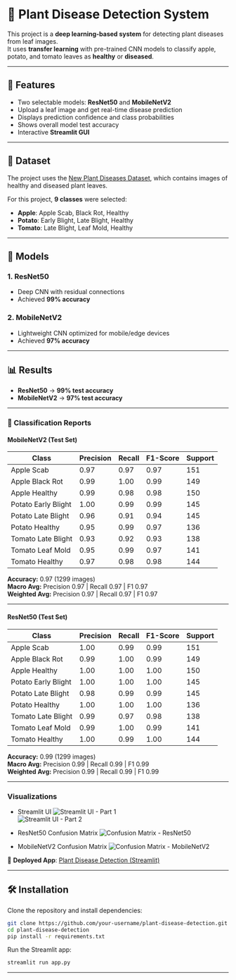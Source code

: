# 🌱 Plant Disease Detection System

This project is a **deep learning-based system** for detecting plant diseases from leaf images.  
It uses **transfer learning** with pre-trained CNN models to classify apple, potato, and tomato leaves as **healthy** or **diseased**.

---

## 🚀 Features

- Two selectable models: **ResNet50** and **MobileNetV2**
- Upload a leaf image and get real-time disease prediction
- Displays prediction confidence and class probabilities
- Shows overall model test accuracy
- Interactive **Streamlit GUI**

---

## 📂 Dataset

The project uses the [New Plant Diseases Dataset](https://www.kaggle.com/datasets/vipoooool/new-plant-diseases-dataset), which contains images of healthy and diseased plant leaves.

For this project, **9 classes** were selected:

- **Apple**: Apple Scab, Black Rot, Healthy
- **Potato**: Early Blight, Late Blight, Healthy
- **Tomato**: Late Blight, Leaf Mold, Healthy

---

## 🧠 Models

### 1. ResNet50

- Deep CNN with residual connections
- Achieved **99% accuracy**

### 2. MobileNetV2

- Lightweight CNN optimized for mobile/edge devices
- Achieved **97% accuracy**

---

## 📊 Results

- **ResNet50** → **99% test accuracy**
- **MobileNetV2** → **97% test accuracy**

---

### 📑 Classification Reports

#### **MobileNetV2 (Test Set)**

| Class               | Precision | Recall | F1-Score | Support |
| ------------------- | --------- | ------ | -------- | ------- |
| Apple Scab          | 0.97      | 0.97   | 0.97     | 151     |
| Apple Black Rot     | 0.99      | 1.00   | 0.99     | 149     |
| Apple Healthy       | 0.99      | 0.98   | 0.98     | 150     |
| Potato Early Blight | 1.00      | 0.99   | 0.99     | 145     |
| Potato Late Blight  | 0.96      | 0.91   | 0.94     | 145     |
| Potato Healthy      | 0.95      | 0.99   | 0.97     | 136     |
| Tomato Late Blight  | 0.93      | 0.92   | 0.93     | 138     |
| Tomato Leaf Mold    | 0.95      | 0.99   | 0.97     | 141     |
| Tomato Healthy      | 0.97      | 0.98   | 0.98     | 144     |

**Accuracy:** 0.97 (1299 images)  
**Macro Avg:** Precision 0.97 | Recall 0.97 | F1 0.97  
**Weighted Avg:** Precision 0.97 | Recall 0.97 | F1 0.97

---

#### **ResNet50 (Test Set)**

| Class               | Precision | Recall | F1-Score | Support |
| ------------------- | --------- | ------ | -------- | ------- |
| Apple Scab          | 1.00      | 0.99   | 0.99     | 151     |
| Apple Black Rot     | 0.99      | 1.00   | 0.99     | 149     |
| Apple Healthy       | 1.00      | 1.00   | 1.00     | 150     |
| Potato Early Blight | 1.00      | 1.00   | 1.00     | 145     |
| Potato Late Blight  | 0.98      | 0.99   | 0.99     | 145     |
| Potato Healthy      | 1.00      | 1.00   | 1.00     | 136     |
| Tomato Late Blight  | 0.99      | 0.97   | 0.98     | 138     |
| Tomato Leaf Mold    | 0.99      | 1.00   | 0.99     | 141     |
| Tomato Healthy      | 1.00      | 0.99   | 1.00     | 144     |

**Accuracy:** 0.99 (1299 images)  
**Macro Avg:** Precision 0.99 | Recall 0.99 | F1 0.99  
**Weighted Avg:** Precision 0.99 | Recall 0.99 | F1 0.99

---

### Visualizations

- Streamlit UI
  ![Streamlit UI - Part 1](results/Interface_part2.png)  
   ![Streamlit UI - Part 2](results/Interface_part1.png)

- ResNet50 Confusion Matrix
  ![Confusion Matrix - ResNet50](results/resnet_confusion_matrix.png)

- MobileNetV2 Confusion Matrix
  ![Confusion Matrix - MobileNetV2](results/moblienet_confusion_matrix.png)

🔗 **Deployed App**: [Plant Disease Detection (Streamlit)](https://plant-disease-detection-classification-kxhhccldyzgfq4yunnqcsv.streamlit.app/)

---

## 🛠️ Installation

Clone the repository and install dependencies:

```bash
git clone https://github.com/your-username/plant-disease-detection.git
cd plant-disease-detection
pip install -r requirements.txt
```

Run the Streamlit app:

```bash
streamlit run app.py
```

---

